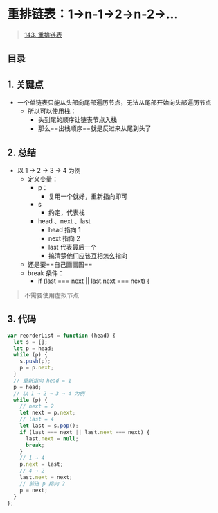 
# 重排链表：1→n-1→2→n-2→...



> [143. 重排链表](https://leetcode.cn/problems/reorder-list/)


## 目录
<!-- toc -->
 ## 1. 关键点 

- 一个单链表只能从头部向尾部遍历节点，无法从尾部开始向头部遍历节点
	- 所以可以使用栈：
		- 头到尾的顺序让链表节点入栈
		- 那么==出栈顺序==就是反过来从尾到头了

## 2. 总结

- 以 1 → 2 → 3 → 4 为例
	- 定义变量：
		- p：
			-  复用一个就好，重新指向即可
		- s
			-  约定，代表栈
		- head 、next 、last
			- head 指向 1
			- next 指向 2
			- last 代表最后一个
			- 搞清楚他们应该互相怎么指向
	- 还是要==自己画画图==
	- break 条件：
		- if (last === next || last.next === next) {

>  不需要使用虚拟节点

## 3. 代码

```javascript hl:10
var reorderList = function (head) {
  let s = [];
  let p = head;
  while (p) {
    s.push(p);
    p = p.next;
  }
  // 重新指向 head = 1
  p = head;
  // 以 1 → 2 → 3 → 4 为例
  while (p) {
    // next = 2
    let next = p.next;
    // last = 4
    let last = s.pop();
    if (last === next || last.next === next) {
      last.next = null;
      break;
    }
    // 1 → 4
    p.next = last;
    // 4 → 2
    last.next = next;
    // 前进 p 指向 2
    p = next;
  }
};
```
